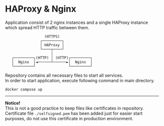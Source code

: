 # HAProxy & Nginx

Application consist of 2 nginx instances and a single HAProxy instance which
spread HTTP traffic between them.
```
                  (HTTPS)
                ┌─────────┐
                │ HAProxy │
                └────┬────┘
                     │
   ┌─────────┐(HTTP) │ (HTTP)┌─────────┐
   │  Nginx  │◄──────┴──────►│  Nginx  │
   └─────────┘               └─────────┘
```


Repository contains all necessary files to start all services.  
In order to start application, execute following command in main directory.
```
docker compose up
```

---
**Notice!**  
This is not a good practice to keep files like certificates in repository.
Certificate file `./selfsigned.pem` has been added just for easier start
purposes, do not use this certificate in production environment.
